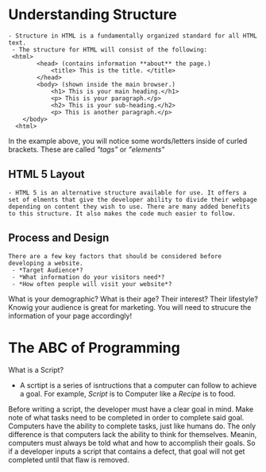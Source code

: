 # Understanding Structure
    - Structure in HTML is a fundamentally organized standard for all HTML text. 
     - The structure for HTML will consist of the following:
     <html>
            <head> (contains information **about** the page.)
                <title> This is the title. </title>
            </head>
            <body> (shown inside the main browser.)
                <h1> This is your main heading.</h1>
                <p> This is your paragraph.</p>
                <h2> This is your sub-heading.</h2>
                <p> This is another paragraph.</p>
        </body> 
      <html>  
In the example above, you will notice some words/letters inside of curled brackets. These are called *"tags"* or *"elements"*

## HTML 5 Layout

    - HTML 5 is an alternative structure available for use. It offers a set of elments that give the developer ability to divide their webpage depending on content they wish to use. There are many added benefits to this structure. It also makes the code much easier to follow. 


## Process and Design

    There are a few key factors that should be considered before developing a website. 
     - *Target Audience*?
     - *What information do your visitors need*?
     - *How often people will visit your website*?
What is your demographic?
What is their age? Their interest? Their lifestyle? 
Knowig your audience is great for marketing. You will need to strucure the information of your page accordingly!

# The ABC of Programming

What is a Script?
 - A scrtipt is a series of isntructions that a computer can follow to achieve a goal. For example, *Script* is to Computer like a *Recipe* is to food. 

 Before writing a script, the developer must have a clear goal in mind. Make note of what tasks need to be completed in order to complete said goal. Computers have the ability to complete tasks, just like humans do. The only difference is that computers lack the ability to think for themselves. Meanin, computers must always be told what and how to accomplish their goals. So if a developer inputs a script that contains a defect, that goal will not get completed until that flaw is removed. 
